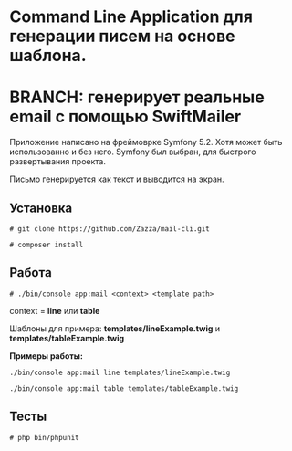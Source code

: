 # Command Line Application для генерации писем на основе шаблона.
# BRANCH: генерирует реальные email с помощью SwiftMailer
Приложение написано на фреймоврке Symfony 5.2. Хотя может быть использованно и без него. 
Symfony был выбран, для быстрого развертывания проекта.

Письмо генерируется как текст и выводится на экран.

## Установка
 
`# git clone https://github.com/Zazza/mail-cli.git`

`# composer install`

## Работа

`# ./bin/console app:mail <context> <template path>`

context = **line** или **table**

Шаблоны для примера: **templates/lineExample.twig** и **templates/tableExample.twig**

**Примеры работы:**

`./bin/console app:mail line templates/lineExample.twig`

`./bin/console app:mail table templates/tableExample.twig`

## Тесты
`# php bin/phpunit`
